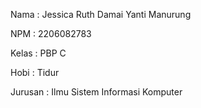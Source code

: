 Nama    : Jessica Ruth Damai Yanti Manurung

NPM     : 2206082783

Kelas   : PBP C

Hobi    : Tidur

Jurusan : Ilmu Sistem Informasi Komputer